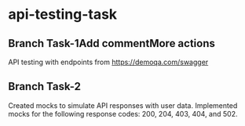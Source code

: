 # api-testing-task

## Branch Task-1Add commentMore actions

API testing with endpoints from https://demoqa.com/swagger

## Branch Task-2

Created mocks to simulate API responses with user data. Implemented mocks for the following response codes: 200, 204, 403, 404, and 502.
